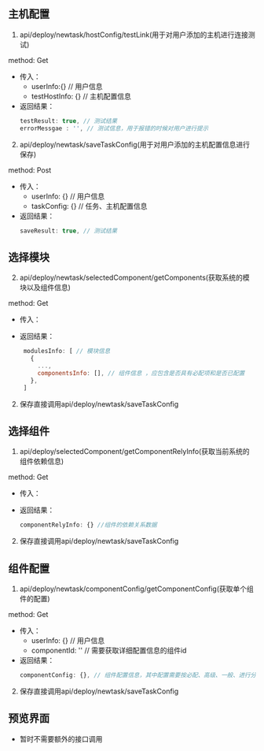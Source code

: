 ## 主机配置
1. api/deploy/newtask/hostConfig/testLink(用于对用户添加的主机进行连接测试)

 method: Get
- 传入：
   * userInfo:{} // 用户信息
   * testHostInfo: {} // 主机配置信息
- 返回结果：
   ```javascript
   testResult: true, // 测试结果
   errorMessgae : '', // 测试信息，用于报错的时候对用户进行提示
   ```
2. api/deploy/newtask/saveTaskConfig(用于对用户添加的主机配置信息进行保存)

 method: Post
- 传入：
   * userInfo: {} // 用户信息
   * taskConfig: {} // 任务、主机配置信息
- 返回结果：
   ```javascript
   saveResult: true, // 测试结果
   ```

## 选择模块
2. api/deploy/newtask/selectedComponent/getComponents(获取系统的模块以及组件信息)

method: Get
 - 传入：
 
 - 返回结果：
   ```javascript
    modulesInfo: [ // 模块信息
      {
        ...,
        componentsInfo: [], // 组件信息 ，应包含是否具有必配项和是否已配置
      },
    ] 
   ```
2. 保存直接调用api/deploy/newtask/saveTaskConfig


## 选择组件
1. api/deploy/selectedComponent/getComponentRelyInfo(获取当前系统的组件依赖信息)

method: Get
  - 传入：
 
  - 返回结果：
    ```javascript
    componentRelyInfo: {} //组件的依赖关系数据
    ```
2. 保存直接调用api/deploy/newtask/saveTaskConfig

## 组件配置
1. api/deploy/newtask/componentConfig/getComponentConfig(获取单个组件的配置)

method: Get
- 传入：
   * userInfo: {} // 用户信息
   * componentId: '' // 需要获取详细配置信息的组件id
- 返回结果：
   ```javascript
   componentConfig: {}, // 组件配置信息，其中配置需要按必配、高级、一般、进行分类
   ```
2. 保存直接调用api/deploy/newtask/saveTaskConfig

## 预览界面
* 暂时不需要额外的接口调用
